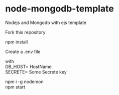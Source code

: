 # node-mongodb-template
Nodejs and Mongodb with ejs template

Fork this repository

npm install

Create a .env file

with
<br />
DB_HOST= HostName
<br />
SECRETE= Some Secrete key
<br />

npm i -g nodemon
<br/>
npm start

